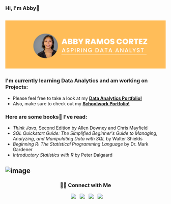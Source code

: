 ### Hi, I'm Abby👋      
![Repository Banner](Banner.png)
--------------------------------------------------------------------------------------------------------------------------------------------------------------
### I'm currently learning Data Analytics and am working on Projects:
  -  Please feel free to take a look at my [**Data Analytics Portfolio!**](https://github.com/aramoscortez/Portfolio-Projects)
  -  Also, make sure to check out my [**Schoolwork Portfolio!**](https://github.com/aramoscortez/Schoolwork)
  
### Here are some books📖 I've read:
  - *Think Java*, Second Edition by Allen Downey and Chris Mayfield
  - *SQL Quickstart Guide: The Simplified Beginner's Guide to Managing, Analyzing, and Manipulating Data with SQL* by Walter Shields
  - *Beginning R: The Statistical Programming Language* by Dr. Mark Gardener
  - *Introductory Statistics with R* by Peter Dalgaard

![image](https://github-readme-stats.vercel.app/api/top-langs/?username=aramoscortez&layout=compact&langs_count=8&hide_border=true&title_color=000000&icon_color=000000&text_color=000000&bg_color=ffffff) 
--------------------------------------------------------------------------------------------------------------------------------------------------------------
<div align="center">
  
  ### 🤝🏻 Connect with Me
  
</div>

<p align="center">  
&nbsp; <a href="https://public.tableau.com/app/profile/abicenia.ramos.cortez" target="_blank" rel="noopener noreferrer"><img src="https://img.icons8.com/color/48/tableau-software.png" width="40" /></a>
&nbsp; <a href="https://www.linkedin.com/in/abbyramoscortez/" target="_blank" rel="noopener noreferrer"><img src="https://img.icons8.com/plasticine/100/000000/linkedin.png" width="50" /></a>
&nbsp; <a href="https://app.joinhandshake.com/stu/users/18516834" target="_blank" rel="noopener noreferrer"><img src="https://img.icons8.com/plasticine/100/000000/handshake-logo.png" width="43" /></a>
&nbsp; <a href="mailto:abbyrc11@gmail.com" target="_blank" rel="noopener noreferrer"><img src="https://img.icons8.com/plasticine/100/000000/new-post--v1.png"  width="50" /></a>
</p> 




